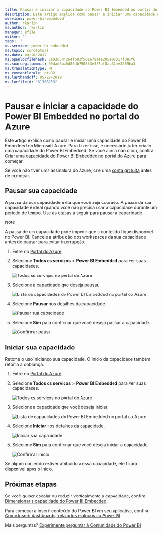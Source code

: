 ```yaml
---
title: Pausar e iniciar a capacidade do Power BI Embedded no portal do Azure | Microsoft Docs
description: Este artigo explica como pausar e iniciar uma capacidade do Power BI Embedded no Microsoft Azure.
services: power-bi-embedded
author: rkarlin
ms.author: rkarlin
manager: kfile
editor: ''
tags: ''
ms.service: power-bi-embedded
ms.topic: conceptual
ms.date: 09/28/2017
ms.openlocfilehash: 8a02654f264fb83f501679e4e205e08017f083f6
ms.sourcegitcommit: 60dad5aa0d85db790553e537bf8ac34ee3289ba3
ms.translationtype: MT
ms.contentlocale: pt-BR
ms.lasthandoff: 05/29/2019
ms.locfileid: "61386953"
---
```

# <a name="pause-and-start-your-power-bi-embedded-capacity-in-the-azure-portal"></a>Pausar e iniciar a capacidade do Power BI Embedded no portal do Azure

Este artigo explica como pausar e iniciar uma capacidade do Power BI Embedded no Microsoft Azure. Para fazer isso, é necessário já ter criado uma capacidade do Power BI Embedded. Se você ainda não criou, confira [Criar uma capacidade do Power BI Embedded no portal do Azure](azure-pbie-create-capacity.md) para começar.

Se você não tiver uma assinatura do Azure, crie uma [conta gratuita](https://azure.microsoft.com/free/) antes de começar.

## <a name="pause-your-capacity"></a>Pausar sua capacidade

A pausa da sua capacidade evita que você seja cobrado. A pausa da sua capacidade é ideal quando você não precisa usar a capacidade durante um período de tempo. Use as etapas a seguir para pausar a capacidade.

> [!NOTE]
> A pausa de um capacidade pode impedir que o conteúdo fique disponível no Power BI. Cancele a atribuição dos workspaces da sua capacidade antes de pausar para evitar interrupção.

1. Entre no [Portal do Azure](https://portal.azure.com/).

2. Selecione **Todos os serviços** > **Power BI Embedded** para ver suas capacidades.

    ![Todos os serviços no portal do Azure](media/azure-pbie-pause-start/azure-portal-more-services.png)

3. Selecione a capacidade que deseja pausar.

    ![Lista de capacidades do Power BI Embedded no portal do Azure](media/azure-pbie-pause-start/azure-portal-capacity-list.png)

4. Selecione **Pausar** nos detalhes da capacidade.

    ![Pausar sua capacidade](media/azure-pbie-pause-start/azure-portal-pause-capacity.png)

5. Selecione **Sim** para confirmar que você deseja pausar a capacidade.

    ![Confirmar pausa](media/azure-pbie-pause-start/azure-portal-confirm-pause.png)

## <a name="start-your-capacity"></a>Iniciar sua capacidade

Retome o uso iniciando sua capacidade. O início da capacidade também retoma a cobrança.

1. Entre no [Portal do Azure](https://portal.azure.com/).

2. Selecione **Todos os serviços** > **Power BI Embedded** para ver suas capacidades.

    ![Todos os serviços no portal do Azure](media/azure-pbie-pause-start/azure-portal-more-services.png)

3. Selecione a capacidade que você deseja iniciar.

    ![Lista de capacidades do Power BI Embedded no portal do Azure](media/azure-pbie-pause-start/azure-portal-capacity-list.png)

4. Selecione **Iniciar** nos detalhes da capacidade.

    ![Iniciar sua capacidade](media/azure-pbie-pause-start/azure-portal-start-capacity.png)

5. Selecione **Sim** para confirmar que você deseja iniciar a capacidade.

    ![Confirmar início](media/azure-pbie-pause-start/azure-portal-confirm-start.png)

Se algum conteúdo estiver atribuído a essa capacidade, ele ficará disponível após o início.

## <a name="next-steps"></a>Próximas etapas

Se você quiser escalar ou reduzir verticalmente a capacidade, confira [Dimensionar a capacidade do Power BI Embedded](azure-pbie-scale-capacity.md).

Para começar a inserir conteúdo do Power BI em seu aplicativo, confira [Como inserir dashboards, relatórios e blocos do Power BI](https://powerbi.microsoft.com/documentation/powerbi-developer-embedding-content/).

Mais perguntas? [Experimente perguntar à Comunidade do Power BI](http://community.powerbi.com/)
